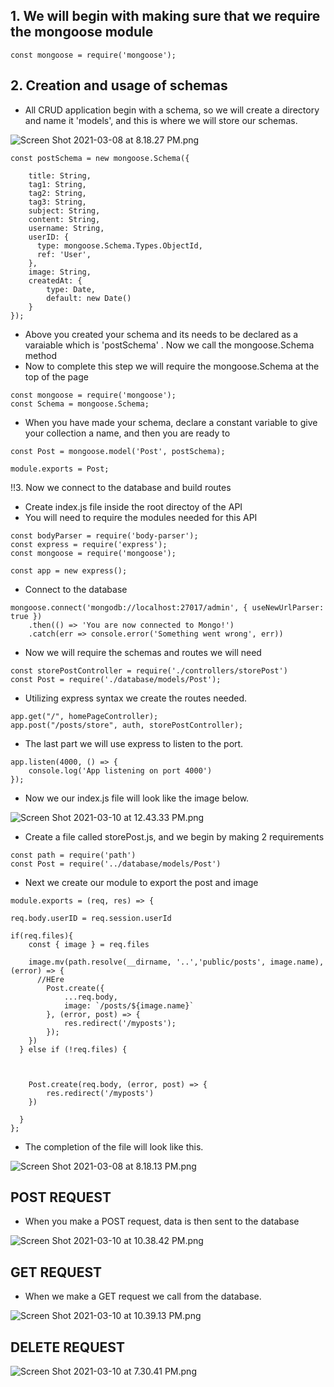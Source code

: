 ## 1. We will begin with making sure that we require the mongoose module 

```
const mongoose = require('mongoose');
```

## 2. Creation and usage of schemas



- All CRUD application begin with a schema, so we will create a directory and name it 'models', and this is where we will store our schemas.

![Screen Shot 2021-03-08 at 8.18.27 PM.png](https://www.dropbox.com/s/3caqnm8zhjbobk1/Screen%20Shot%202021-03-08%20at%208.18.27%20PM.png?dl=0&raw=1)

```
const postSchema = new mongoose.Schema({
   
    title: String,
    tag1: String,
    tag2: String,
    tag3: String,
    subject: String,
    content: String,
    username: String,
    userID: {
      type: mongoose.Schema.Types.ObjectId,
      ref: 'User',
    },
    image: String,
    createdAt: {
        type: Date,
        default: new Date()
    }
});

```
 - Above you created your schema and its needs to be declared as a varaiable which is 'postSchema' . Now we call the mongoose.Schema method
 - Now to complete this step we will require the mongoose.Schema at the top of the page
 
```
const mongoose = require('mongoose');
const Schema = mongoose.Schema;
```
 

- When you have made your schema, declare a constant variable to give your collection a name, and then you are ready to 

```
const Post = mongoose.model('Post', postSchema);
 
module.exports = Post;
```



!!3. Now we connect to the database and build routes

- Create index.js file inside the root directoy of the API
- You will need to require the modules needed for this API

```
const bodyParser = require('body-parser');
const express = require('express');
const mongoose = require('mongoose');

const app = new express();
```
- Connect to the database 

```
mongoose.connect('mongodb://localhost:27017/admin', { useNewUrlParser: true })
    .then(() => 'You are now connected to Mongo!')
    .catch(err => console.error('Something went wrong', err))
```
* Now we will require the schemas and routes we will need

```
const storePostController = require('./controllers/storePost')
const Post = require('./database/models/Post');
```

- Utilizing express syntax we create the routes needed.

```
app.get("/", homePageController);
app.post("/posts/store", auth, storePostController);
```
- The last part we will use express to listen to the port.

```
app.listen(4000, () => {
    console.log('App listening on port 4000')
}); 
```

- Now we our index.js file will look like the image below.



![Screen Shot 2021-03-10 at 12.43.33 PM.png](https://www.dropbox.com/s/mhxhfa3y8hey5t6/Screen%20Shot%202021-03-10%20at%2012.43.33%20PM.png?dl=0&raw=1)

- Create a file called storePost.js, and we begin by making 2 requirements

```
const path = require('path')
const Post = require('../database/models/Post')
```
- Next we create our module to export the post and image

```
module.exports = (req, res) => {

req.body.userID = req.session.userId
  
if(req.files){
    const { image } = req.files
 
    image.mv(path.resolve(__dirname, '..','public/posts', image.name), (error) => {
      //HEre
        Post.create({
            ...req.body,
            image: `/posts/${image.name}`
        }, (error, post) => {
            res.redirect('/myposts');
        });
    })
  } else if (!req.files) {
    

    
    Post.create(req.body, (error, post) => {
        res.redirect('/myposts')
    })
    
  }
};

```
- The completion of the file will look like this.

![Screen Shot 2021-03-08 at 8.18.13 PM.png](https://www.dropbox.com/s/fvey777cifmcnpp/Screen%20Shot%202021-03-08%20at%208.18.13%20PM.png?dl=0&raw=1)

## POST REQUEST


- When you make a POST request, data is then sent to the database

![Screen Shot 2021-03-10 at 10.38.42 PM.png](https://www.dropbox.com/s/hm16s9sjylwz0xk/Screen%20Shot%202021-03-10%20at%2010.38.42%20PM.png?dl=0&raw=1)


##  GET REQUEST 

- When we make a GET request we call from the database.

![Screen Shot 2021-03-10 at 10.39.13 PM.png](https://www.dropbox.com/s/fcb0w8nj9zni0l3/Screen%20Shot%202021-03-10%20at%2010.39.13%20PM.png?dl=0&raw=1)

## DELETE REQUEST

![Screen Shot 2021-03-10 at 7.30.41 PM.png](https://www.dropbox.com/s/zlw0iue3agadyqo/Screen%20Shot%202021-03-10%20at%207.30.41%20PM.png?dl=0&raw=1)

















 













